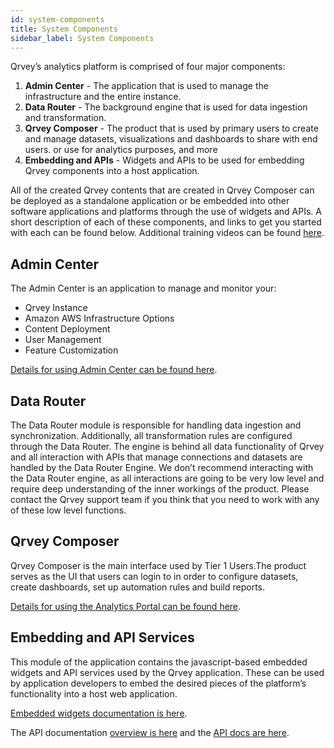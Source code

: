 ```yaml
---
id: system-components
title: System Components
sidebar_label: System Components
---
```


<div style={{textAlign: "justify"}}>

Qrvey’s analytics platform is comprised of four major components:
1. **Admin Center** - The application that is used to manage the infrastructure and the entire instance. 
2. **Data Router** - The background engine that is used for data ingestion and transformation.
3. **Qrvey Composer** - The product that is used by primary users to create and manage datasets, visualizations and dashboards to share with end users. or use for analytics purposes, and more
4. **Embedding and APIs** - Widgets and APIs to be used for embedding Qrvey components into a host application.

All of the created Qrvey contents that are created in Qrvey Composer can be deployed as a standalone application or be embedded into other software applications and platforms through the use of widgets and APIs. 
A short description of each of these components, and links to get you started with each can be found below. Additional training videos can be found [here](../video-training/building-qrvey-sample/multi-tenancy-architecture.md).

## Admin Center
The Admin Center is an application to manage and monitor your:
* Qrvey Instance 
* Amazon AWS Infrastructure Options 
* Content Deployment
* User Management
* Feature Customization

[Details for using Admin Center can be found here](../admin/admin-overview.md).

## Data Router
The Data Router module is responsible for handling data ingestion and synchronization. Additionally, all transformation rules are configured through the Data Router. The engine is behind all data functionality of Qrvey and all interaction with APIs that manage connections and datasets are handled by the Data Router Engine. We don’t recommend interacting with the Data Router engine, as all interactions are going to be very low level and require deep understanding of the inner workings of the product. Please contact the Qrvey support team if you think that you need to work with any of these low level functions.


## Qrvey Composer
Qrvey Composer is the main interface used by Tier 1 Users.The product serves as the UI that users can login to in order to configure datasets, create dashboards, set up automation rules and build reports. 

[Details for using the Analytics Portal can be found here](../ui-docs/basics/logging-in.md).

## Embedding and API Services
This module of the application contains the javascript-based embedded widgets and API services used by the Qrvey application. These can be used by application developers to embed the desired pieces of the platform’s functionality into a host web application.

[Embedded widgets documentation is here](../embedding/intro.md).

The API documentation [overview is here](../embedding/api/intro.md) and the [API docs are here](https://qrvey.stoplight.io/docs/qrvey-api-doc/4b0d6d292c0b2-administration).

</div>